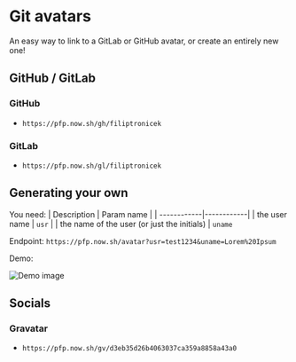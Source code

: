 # Git avatars

An easy way to link to a GitLab or GitHub avatar, or create an entirely new one!

## GitHub / GitLab

### GitHub

- `https://pfp.now.sh/gh/filiptronicek`

### GitLab

- `https://pfp.now.sh/gl/filiptronicek`

## Generating your own

You need: | Description | Param name | | ------------|------------| | the user
name | `usr` | | the name of the user (or just the initials) | `uname`

Endpoint: `https://pfp.now.sh/avatar?usr=test1234&uname=Lorem%20Ipsum`

Demo:

![Demo image](https://pfp.now.sh/avatar?usr=test1234&uname=Lorem%20Ipsum)

## Socials

### Gravatar

- `https://pfp.now.sh/gv/d3eb35d26b4063037ca359a8858a43a0`
